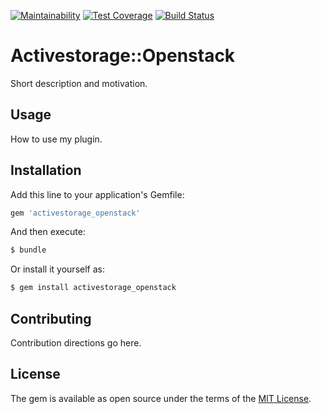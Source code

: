 [![Maintainability](https://api.codeclimate.com/v1/badges/75b77a2b9d9b42496264/maintainability)](https://codeclimate.com/github/argus-api-team/activestorage-openstack/maintainability) [![Test Coverage](https://api.codeclimate.com/v1/badges/75b77a2b9d9b42496264/test_coverage)](https://codeclimate.com/github/argus-api-team/activestorage-openstack/test_coverage) [![Build Status](https://travis-ci.org/argus-api-team/activestorage-openstack.svg?branch=master)](https://travis-ci.org/argus-api-team/activestorage-openstack)

# Activestorage::Openstack
Short description and motivation.

## Usage
How to use my plugin.

## Installation
Add this line to your application's Gemfile:

```ruby
gem 'activestorage_openstack'
```

And then execute:
```bash
$ bundle
```

Or install it yourself as:
```bash
$ gem install activestorage_openstack
```

## Contributing
Contribution directions go here.

## License
The gem is available as open source under the terms of the [MIT License](https://opensource.org/licenses/MIT).
